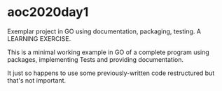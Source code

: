# aoc2020day1
Exemplar project in GO using documentation, packaging, testing. A LEARNING EXERCISE.

This is a minimal working example in GO of a complete program using packages, implementing Tests and providing documentation.

It just so happens to use some previously-written code restructured but that's not important. 

